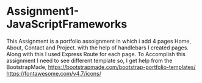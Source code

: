 # Assignment1-JavaScriptFrameworks
This Assignment is a portfolio assoignment in which i add 4 pages Home, About, Contact and Project. with the help of handlebars I created pages. Along with this I used Express Route for each page.
To Accomplish this assignment I need to see different template so, I get help from the BootstrapMade, https://bootstrapmade.com/bootstrap-portfolio-templates/ https://fontawesome.com/v4.7/icons/

